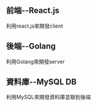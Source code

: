 ## 前端--React.js

利用react.js來開發client

## 後端--Golang

利用Golang來開發server

## 資料庫--MySQL DB

利用MySQL來開發資料庫並聯到後端

